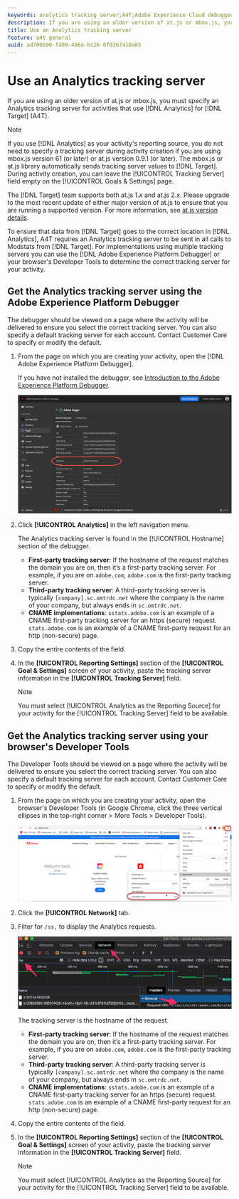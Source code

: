 ```yaml
---
keywords: analytics tracking server;A4T;Adobe Experience Cloud debugger;Adobe Experience Platform debugger;reporting source;developer tools
description: If you are using an older version of at.js or mbox.js, you must specify an analytics tracking server for activities that use Analytics for Target (A4T).
title: Use an Analytics tracking server
feature: a4t general
uuid: ad700b90-f409-496a-bc26-0f0367410a85
---
```


# Use an Analytics tracking server

If you are using an older version of at.js or mbox.js, you must specify an Analytics tracking server for activities that use [!DNL Analytics] for [!DNL Target] (A4T).

>[!NOTE]
>
>If you use [!DNL Analytics] as your activity's reporting source, you do not need to specify a tracking server during activity creation if you are using mbox.js version 61 (or later) or at.js version 0.9.1 (or later). The mbox.js or at.js library automatically sends tracking server values to [!DNL Target]. During activity creation, you can leave the [!UICONTROL Tracking Server] field empty on the [!UICONTROL Goals & Settings] page.
>
>The [!DNL Target] team supports both at.js 1.*x* and at.js 2.*x*. Please upgrade to the most recent update of either major version of at.js to ensure that you are running a supported version. For more information, see [at.js version details](/help/c-implementing-target/c-implementing-target-for-client-side-web/target-atjs-versions.md).

To ensure that data from [!DNL Target] goes to the correct location in [!DNL Analytics], A4T requires an Analytics tracking server to be sent in all calls to Modstats from [!DNL Target]. For implementations using multiple tracking servers you can use the [!DNL Adobe Experience Platform Debugger] or your browser's Developer Tools to determine the correct tracking server for your activity.

## Get the Analytics tracking server using the Adobe Experience Platform Debugger

The debugger should be viewed on a page where the activity will be delivered to ensure you select the correct tracking server. You can also specify a default tracking server for each account. Contact Customer Care to specify or modify the default.

1. From the page on which you are creating your activity, open the [!DNL Adobe Experience Platform Debugger].

   If you have not installed the debugger, see [Introduction to the Adobe Experience Platform Debugger](https://experienceleague.adobe.com/docs/platform-learn/tutorials/data-ingestion/web-sdk/introduction-to-the-experience-platform-debugger.html).

   ![](assets/Screen_DebuggerTrackServ.png)

1. Click **[!UICONTROL Analytics]** in the left navigation menu.

   The Analytics tracking server is found in the [!UICONTROL Hostname] section of the debugger.

   * **First-party tracking server**: If the hostname of the request matches the domain you are on, then it’s a first-party tracking server. For example, if you are on `adobe.com`, `adobe.com` is the first-party tracking server.
   * **Third-party tracking server**: A third-party tracking server is typically `[company].sc.omtrdc.net` where the company is the name of your company, but always ends in `sc.omtrdc.net`.
   * **CNAME implementations**: `sstats.adobe.com` is an example of a CNAME first-party tracking server for an https (secure) request. `stats.adobe.com` is an example of a CNAME first-party request for an http (non-secure) page.

1. Copy the entire contents of the field.

1. In the **[!UICONTROL Reporting Settings]** section of the **[!UICONTROL Goal & Settings]** screen of your activity, paste the tracking server information in the **[!UICONTROL Tracking Server]** field.

   >[!NOTE]
   >
   >You must select [!UICONTROL Analytics as the Reporting Source] for your activity for the [!UICONTROL Tracking Server] field to be available.

## Get the Analytics tracking server using your browser's Developer Tools

The Developer Tools should be viewed on a page where the activity will be delivered to ensure you select the correct tracking server. You can also specify a default tracking server for each account. Contact Customer Care to specify or modify the default.

1. From the page on which you are creating your activity, open the browser's Developer Tools (in Google Chrome, click the three vertical ellipses in the top-right corner > More Tools > Developer Tools).

   ![Chrome developer tools](/help/c-integrating-target-with-mac/a4t/assets/chrome-dev-tools.png)

1. Click the **[!UICONTROL Network]** tab.

1. Filter for `/ss,` to display the Analytics requests.

   ![Chrome developer tools with /ss search](/help/c-integrating-target-with-mac/a4t/assets/chrome-search.png)

   The tracking server is the hostname of the request.

   * **First-party tracking server**: If the hostname of the request matches the domain you are on, then it’s a first-party tracking server. For example, if you are on `adobe.com`, `adobe.com` is the first-party tracking server.
   * **Third-party tracking server**: A third-party tracking server is typically `[company].sc.omtrdc.net` where the company is the name of your company, but always ends in `sc.omtrdc.net`.
   * **CNAME implementations**: `sstats.adobe.com` is an example of a CNAME first-party tracking server for an https (secure) request. `stats.adobe.com` is an example of a CNAME first-party request for an http (non-secure) page.

1. Copy the entire contents of the field.

1. In the **[!UICONTROL Reporting Settings]** section of the **[!UICONTROL Goal & Settings]** screen of your activity, paste the tracking server information in the **[!UICONTROL Tracking Server]** field.

   >[!NOTE]
   >
   >You must select [!UICONTROL Analytics as the Reporting Source] for your activity for the [!UICONTROL Tracking Server] field to be available.

